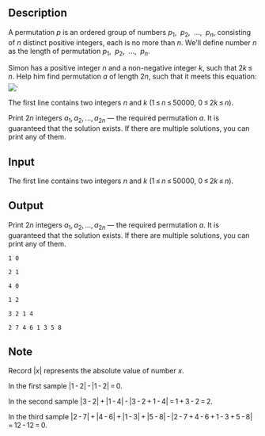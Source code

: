 ## Description

<div><p>A <span class="tex-font-style-it">permutation</span> <span class="tex-span"><i>p</i></span> is an ordered group of numbers <span class="tex-span"><i>p</i><sub class="lower-index">1</sub>,   <i>p</i><sub class="lower-index">2</sub>,   ...,   <i>p</i><sub class="lower-index"><i>n</i></sub></span>, consisting of <span class="tex-span"><i>n</i></span> distinct positive integers, each is no more than <span class="tex-span"><i>n</i></span>. We'll define number <span class="tex-span"><i>n</i></span> as the length of permutation <span class="tex-span"><i>p</i><sub class="lower-index">1</sub>,   <i>p</i><sub class="lower-index">2</sub>,   ...,   <i>p</i><sub class="lower-index"><i>n</i></sub></span>.</p><p>Simon has a positive integer <span class="tex-span"><i>n</i></span> and a non-negative integer <span class="tex-span"><i>k</i></span>, such that <span class="tex-span">2<i>k</i> ≤ <i>n</i></span>. Help him find permutation <span class="tex-span"><i>a</i></span> of length <span class="tex-span">2<i>n</i></span>, such that it meets this equation: <img align="middle" class="tex-formula" src="file://BBUuEQEz.png" style="max-width: 100.0%;max-height: 100.0%;">.</p></div><div class="input-specification"><p>The first line contains two integers <span class="tex-span"><i>n</i></span> and <span class="tex-span"><i>k</i></span> (<span class="tex-span">1 ≤ <i>n</i> ≤ 50000</span>, <span class="tex-span">0 ≤ 2<i>k</i> ≤ <i>n</i></span>).</p></div><div class="output-specification"><p>Print <span class="tex-span">2<i>n</i></span> integers <span class="tex-span"><i>a</i><sub class="lower-index">1</sub>, <i>a</i><sub class="lower-index">2</sub>, ..., <i>a</i><sub class="lower-index">2<i>n</i></sub></span> — the required permutation <span class="tex-span"><i>a</i></span>. It is guaranteed that the solution exists. If there are multiple solutions, you can print any of them.</p></div>

## Input

<p>The first line contains two integers <span class="tex-span"><i>n</i></span> and <span class="tex-span"><i>k</i></span> (<span class="tex-span">1 ≤ <i>n</i> ≤ 50000</span>, <span class="tex-span">0 ≤ 2<i>k</i> ≤ <i>n</i></span>).</p>

## Output

<p>Print <span class="tex-span">2<i>n</i></span> integers <span class="tex-span"><i>a</i><sub class="lower-index">1</sub>, <i>a</i><sub class="lower-index">2</sub>, ..., <i>a</i><sub class="lower-index">2<i>n</i></sub></span> — the required permutation <span class="tex-span"><i>a</i></span>. It is guaranteed that the solution exists. If there are multiple solutions, you can print any of them.</p>





```input1
1 0

```




```input2
2 1

```




```input3
4 0

```




```output1
1 2
```




```output2
3 2 1 4

```




```output3
2 7 4 6 1 3 5 8

```



## Note

<p>Record <span class="tex-span">|<i>x</i>|</span> represents the absolute value of number <span class="tex-span"><i>x</i></span>. </p><p>In the first sample <span class="tex-span">|1 - 2| - |1 - 2| = 0</span>.</p><p>In the second sample <span class="tex-span">|3 - 2| + |1 - 4| - |3 - 2 + 1 - 4| = 1 + 3 - 2 = 2</span>.</p><p>In the third sample <span class="tex-span">|2 - 7| + |4 - 6| + |1 - 3| + |5 - 8| - |2 - 7 + 4 - 6 + 1 - 3 + 5 - 8| = 12 - 12 = 0</span>.</p>

